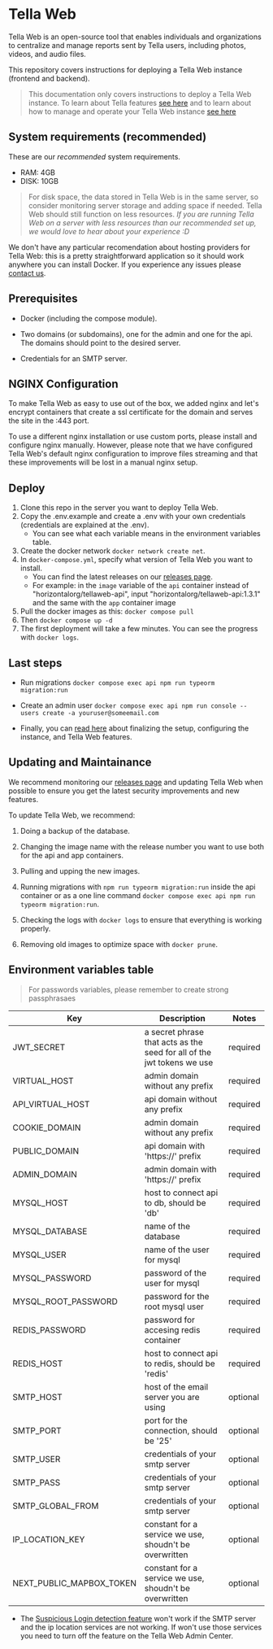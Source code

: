 
# Tella Web

Tella Web is an open-source tool that enables individuals and organizations to centralize and manage reports sent by Tella users, including photos, videos, and audio files.

This repository covers instructions for deploying a Tella Web instance (frontend and backend).

> This documentation only covers instructions to deploy a Tella Web instance. To learn about Tella features [see here](https://tella-app.org/docs) and to learn about how to manage and operate your Tella Web instance [see here](https://tella-app.org/tella-web/#set-up-your-project-on-your-server)

## System requirements (recommended) 
These are our *recommended* system requirements. 
 - RAM: 4GB
 - DISK: 10GB
> For disk space, the data stored in Tella Web is in the same server, so consider monitoring server storage and adding space if needed. Tella Web should still function on less resources. _If you are running Tella Web on a server with less resources than our recommended set up, we would love to hear about your experience :D_

We don't have any particular recomendation about hosting providers for Tella Web: this is a pretty straightforward application so it should work anywhere you can install Docker. If you experience any issues please [contact us](https://tella-app.org/contact-us).

## Prerequisites 

- Docker (including the compose module).

- Two domains (or subdomains), one for the admin and one for the api. The domains should point to the desired server.

- Credentials for an SMTP server.

## NGINX Configuration

To make Tella Web as easy to use out of the box, we added nginx and let's encrypt containers that create a ssl certificate for the domain and serves the site in the :443 port.

To use a different nginx installation or use custom ports, please install and configure nginx manually. However, please note that we have configured Tella Web's default nginx configuration to improve files streaming and that these improvements will be lost in a manual nginx setup. 

## Deploy
1. Clone this repo in the server you want to deploy Tella Web.
2. Copy the .env.example and create a .env with your own credentials (credentials are explained at the .env).
   - You can see what each variable means in the environment variables table.
3. Create the docker network `docker network create net`.
4. In `docker-compose.yml`, specify what version of Tella Web you want to install. 
   - You can find the latest releases on our [releases page](https://github.com/Horizontal-org/tellaweb/releases).
   - For example: in the `image` variable of the `api` container instead of "horizontalorg/tellaweb-api", input "horizontalorg/tellaweb-api:1.3.1" and the same with the `app` container image 
5. Pull the docker images as this:
    `docker compose pull`
6. Then `docker compose up -d`
7. The first deployment will take a few minutes. You can see the progress with `docker logs`.

## Last steps 

- Run migrations `docker compose exec api npm run typeorm migration:run`

- Create an admin user `docker compose exec api npm run console -- users create -a youruser@someemail.com`

- Finally, you can [read here](https://tella-app.org/tella-web/#set-up-your-project-on-your-server) about finalizing the setup, configuring the instance, and Tella Web features.


## Updating and Maintainance
We recommend monitoring our [releases page](https://github.com/Horizontal-org/tellaweb/releases) and updating Tella Web when possible to ensure you get the latest security improvements and new features. 

To update Tella Web, we recommend:

1. Doing a backup of the database.

2. Changing the image name with the release number you want to use both for the api and app containers.

3. Pulling and upping the new images.

4. Running migrations with `npm run typeorm migration:run` inside the api container or as a one line command `docker compose exec api npm run typeorm migration:run`.

5. Checking the logs with `docker logs` to ensure that everything is working properly.

6. Removing old images to optimize space with `docker prune`.

## Environment variables table

> For passwords variables, please remember to create strong passphrasaes

| Key | Description | Notes |
| --- | ----------- |-------|
| JWT_SECRET | a secret phrase that acts as the seed for all of the jwt tokens we use | required |
| VIRTUAL_HOST | admin domain without any prefix | required |
| API_VIRTUAL_HOST | api domain without any prefix | required |
| COOKIE_DOMAIN | admin domain without any prefix | required |
| PUBLIC_DOMAIN | api domain with 'https://' prefix  | required |
| ADMIN_DOMAIN | admin domain with 'https://' prefix | required |
| MYSQL_HOST | host to connect api to db, should be 'db' | required |
| MYSQL_DATABASE | name of the database | required |
| MYSQL_USER | name of the user for mysql | required |
| MYSQL_PASSWORD | password of the user for mysql | required |
| MYSQL_ROOT_PASSWORD | password for the root mysql user | required |
| REDIS_PASSWORD | password for accesing redis container | required |
| REDIS_HOST | host to connect api to redis, should be 'redis' | required |
| SMTP_HOST | host of the email server you are using | optional |
| SMTP_PORT | port for the connection, should be '25' | optional |
| SMTP_USER | credentials of your smtp server | optional  |
| SMTP_PASS | credentials of your smtp server | optional  |
| SMTP_GLOBAL_FROM | credentials of your smtp server | optional |
| IP_LOCATION_KEY | constant for a service we use, shoudn't be overwritten | optional  |
| NEXT_PUBLIC_MAPBOX_TOKEN | constant for a service we use, shoudn't be overwritten | optional |

- The [Suspicious Login detection feature](https://tella-app.org/tella-web#admin-center) won't work if the SMTP server and the ip location services are not working. If won't use those services you need to turn off the feature on the Tella Web Admin Center.

